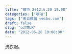 ```yaml
---
title: "微博 2012.6.20 19:08"
categories: ["嘀咕"]
tags: ["来自微博 weibo.com"]
draft: false
slug: "o3YMLR"
date: "2012-06-20 19:08:00"
---
```


<p>洗衣服。 ​​​​</p>
